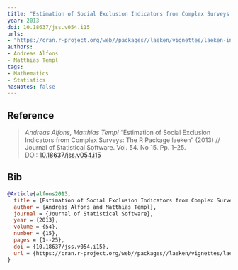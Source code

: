 ```yaml
---
title: "Estimation of Social Exclusion Indicators from Complex Surveys: The R Package Laeken"
year: 2013
doi: 10.18637/jss.v054.i15
urls:
- "https://cran.r-project.org/web//packages//laeken/vignettes/laeken-intro.pdf"
authors:
- Andreas Alfons
- Matthias Templ
tags:
- Mathematics
- Statistics
hasNotes: false
---
```


## Reference

> <i>Andreas Alfons, Matthias Templ</i> “Estimation of Social Exclusion Indicators from Complex Surveys: The R Package laeken” (2013) // Journal of Statistical Software. Vol.&nbsp;54. No&nbsp;15. Pp.&nbsp;1–25. DOI:&nbsp;<a href='https://doi.org/10.18637/jss.v054.i15'>10.18637/jss.v054.i15</a>

## Bib

```bib
@Article{alfons2013,
  title = {Estimation of Social Exclusion Indicators from Complex Surveys: The R Package laeken},
  author = {Andreas Alfons and Matthias Templ},
  journal = {Journal of Statistical Software},
  year = {2013},
  volume = {54},
  number = {15},
  pages = {1--25},
  doi = {10.18637/jss.v054.i15},
  url = {https://cran.r-project.org/web//packages//laeken/vignettes/laeken-intro.pdf}
}
```
